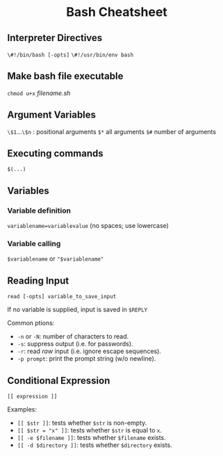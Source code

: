 # <div align="center">Bash Cheatsheet</div>

## Interpreter Directives

`\#!/bin/bash [-opts]`
`\#!/usr/bin/env bash`

## Make bash file executable
`chmod u+x` *filename.sh*

## Argument Variables

`\$1`...`\$n` : positional arguments
`$*` all arguments
`$#` number of arguments

## Executing commands
`$(...)`

## Variables

### Variable definition
`variablename=variablevalue` (no spaces; use lowercase)

### Variable calling
`$variablename` or `"$variablename"`

## Reading Input
`read [-opts] variable_to_save_input`

If no variable is supplied, input is saved in `$REPLY`

Common ptions:

- `-n` or `-N`: number of characters to read.
- `-s`: suppress output (i.e. for passwords).
- `-r`: read *raw* input (i.e. ignore escape sequences).
- `-p prompt`: print the prompt string (w/o newline).

## Conditional Expression
`[[ expression ]]`

Examples:
- `[[ $str ]]`: tests whether `$str` is non-empty.
- `[[ $str = "x" ]]`: tests whether `$str` is equal to `x`.
- `[[ -e $filename ]]`: tests whether `$filename` exists.
- `[[ -d $directory ]]`: tests whether `$directory` exists.
